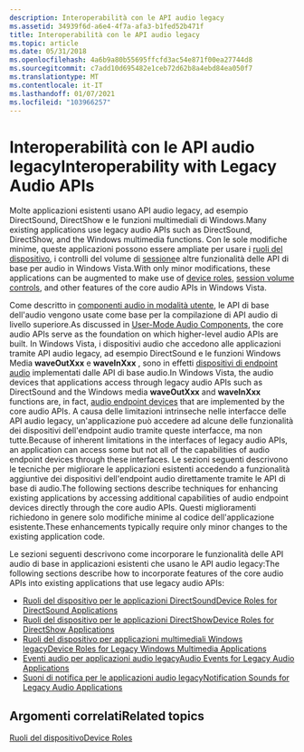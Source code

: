 ```yaml
---
description: Interoperabilità con le API audio legacy
ms.assetid: 34939f6d-a6e4-4f7a-afa3-b1fed52b471f
title: Interoperabilità con le API audio legacy
ms.topic: article
ms.date: 05/31/2018
ms.openlocfilehash: 4a6b9a80b55695ffcfd3ac54e871f00ea27744d8
ms.sourcegitcommit: c7add10d695482e1ceb72d62b8a4ebd84ea050f7
ms.translationtype: MT
ms.contentlocale: it-IT
ms.lasthandoff: 01/07/2021
ms.locfileid: "103966257"
---
```

# <a name="interoperability-with-legacy-audio-apis"></a><span data-ttu-id="72888-103">Interoperabilità con le API audio legacy</span><span class="sxs-lookup"><span data-stu-id="72888-103">Interoperability with Legacy Audio APIs</span></span>

<span data-ttu-id="72888-104">Molte applicazioni esistenti usano API audio legacy, ad esempio DirectSound, DirectShow e le funzioni multimediali di Windows.</span><span class="sxs-lookup"><span data-stu-id="72888-104">Many existing applications use legacy audio APIs such as DirectSound, DirectShow, and the Windows multimedia functions.</span></span> <span data-ttu-id="72888-105">Con le sole modifiche minime, queste applicazioni possono essere ampliate per usare i [ruoli del dispositivo](device-roles.md), i controlli del volume di [sessione](session-volume-controls.md)e altre funzionalità delle API di base per audio in Windows Vista.</span><span class="sxs-lookup"><span data-stu-id="72888-105">With only minor modifications, these applications can be augmented to make use of [device roles](device-roles.md), [session volume controls](session-volume-controls.md), and other features of the core audio APIs in Windows Vista.</span></span>

<span data-ttu-id="72888-106">Come descritto in [componenti audio in modalità utente](user-mode-audio-components.md), le API di base dell'audio vengono usate come base per la compilazione di API audio di livello superiore.</span><span class="sxs-lookup"><span data-stu-id="72888-106">As discussed in [User-Mode Audio Components](user-mode-audio-components.md), the core audio APIs serve as the foundation on which higher-level audio APIs are built.</span></span> <span data-ttu-id="72888-107">In Windows Vista, i dispositivi audio che accedono alle applicazioni tramite API audio legacy, ad esempio DirectSound e le funzioni Windows Media **waveOutXxx** e **waveInXxx** , sono in effetti [dispositivi di endpoint audio](audio-endpoint-devices.md) implementati dalle API di base audio.</span><span class="sxs-lookup"><span data-stu-id="72888-107">In Windows Vista, the audio devices that applications access through legacy audio APIs such as DirectSound and the Windows media **waveOutXxx** and **waveInXxx** functions are, in fact, [audio endpoint devices](audio-endpoint-devices.md) that are implemented by the core audio APIs.</span></span> <span data-ttu-id="72888-108">A causa delle limitazioni intrinseche nelle interfacce delle API audio legacy, un'applicazione può accedere ad alcune delle funzionalità dei dispositivi dell'endpoint audio tramite queste interfacce, ma non tutte.</span><span class="sxs-lookup"><span data-stu-id="72888-108">Because of inherent limitations in the interfaces of legacy audio APIs, an application can access some but not all of the capabilities of audio endpoint devices through these interfaces.</span></span> <span data-ttu-id="72888-109">Le sezioni seguenti descrivono le tecniche per migliorare le applicazioni esistenti accedendo a funzionalità aggiuntive dei dispositivi dell'endpoint audio direttamente tramite le API di base di audio.</span><span class="sxs-lookup"><span data-stu-id="72888-109">The following sections describe techniques for enhancing existing applications by accessing additional capabilities of audio endpoint devices directly through the core audio APIs.</span></span> <span data-ttu-id="72888-110">Questi miglioramenti richiedono in genere solo modifiche minime al codice dell'applicazione esistente.</span><span class="sxs-lookup"><span data-stu-id="72888-110">These enhancements typically require only minor changes to the existing application code.</span></span>

<span data-ttu-id="72888-111">Le sezioni seguenti descrivono come incorporare le funzionalità delle API audio di base in applicazioni esistenti che usano le API audio legacy:</span><span class="sxs-lookup"><span data-stu-id="72888-111">The following sections describe how to incorporate features of the core audio APIs into existing applications that use legacy audio APIs:</span></span>

-   [<span data-ttu-id="72888-112">Ruoli del dispositivo per le applicazioni DirectSound</span><span class="sxs-lookup"><span data-stu-id="72888-112">Device Roles for DirectSound Applications</span></span>](device-roles-for-directsound-applications.md)
-   [<span data-ttu-id="72888-113">Ruoli del dispositivo per le applicazioni DirectShow</span><span class="sxs-lookup"><span data-stu-id="72888-113">Device Roles for DirectShow Applications</span></span>](device-roles-for-directshow-applications.md)
-   [<span data-ttu-id="72888-114">Ruoli del dispositivo per applicazioni multimediali Windows legacy</span><span class="sxs-lookup"><span data-stu-id="72888-114">Device Roles for Legacy Windows Multimedia Applications</span></span>](device-roles-for-legacy-windows-multimedia-applications.md)
-   [<span data-ttu-id="72888-115">Eventi audio per applicazioni audio legacy</span><span class="sxs-lookup"><span data-stu-id="72888-115">Audio Events for Legacy Audio Applications</span></span>](audio-events-for-legacy-audio-applications.md)
-   [<span data-ttu-id="72888-116">Suoni di notifica per le applicazioni audio legacy</span><span class="sxs-lookup"><span data-stu-id="72888-116">Notification Sounds for Legacy Audio Applications</span></span>](notification-sounds-for-legacy-audio-applications.md)

## <a name="related-topics"></a><span data-ttu-id="72888-117">Argomenti correlati</span><span class="sxs-lookup"><span data-stu-id="72888-117">Related topics</span></span>

<dl> <dt>

[<span data-ttu-id="72888-118">Ruoli del dispositivo</span><span class="sxs-lookup"><span data-stu-id="72888-118">Device Roles</span></span>](device-roles.md)
</dt> </dl>

 

 



